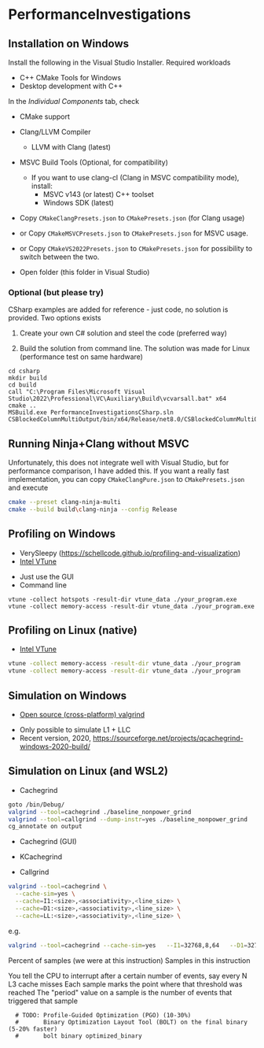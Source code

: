 # PerformanceInvestigations

## Installation on Windows

Install the following in the Visual Studio Installer. Required workloads

 * C++ CMake Tools for Windows
 * Desktop development with C++

In the *Individual Components* tab, check

 * CMake support 
 * Clang/LLVM Compiler
   - LLVM with Clang (latest)
 * MSVC Build Tools (Optional, for compatibility)
   - If you want to use clang-cl (Clang in MSVC compatibility mode), install:
      - MSVC v143 (or latest) C++ toolset
      - Windows SDK (latest)

 * Copy `CMakeClangPresets.json` to `CMakePresets.json` (for Clang usage)
 * or Copy `CMakeMSVCPresets.json` to `CMakePresets.json` for MSVC usage.
 * or Copy `CMakeVS2022Presets.json` to `CMakePresets.json` for possibility to switch between the two.
 * Open folder (this folder in Visual Studio)

### Optional (but please try)

CSharp examples are added for reference - just code, no solution is
provided. Two options exists

1. Create your own C\# solution and steel the code (preferred way)

2. Build the solution from command line. The solution was made for Linux (performance test on same hardware)
```dos
cd csharp
mkdir build
cd build
call "C:\Program Files\Microsoft Visual Studio\2022\Professional\VC\Auxiliary\Build\vcvarsall.bat" x64
cmake ..
MSBuild.exe PerformanceInvestigationsCSharp.sln
CSBlockedColumnMultiOutput/bin/x64/Release/net8.0/CSBlockedColumnMultiOutput.exe
```

## Running Ninja+Clang without MSVC

Unfortunately, this does not integrate well with Visual Studio, but
for performance comparison, I have added this. If you want a really
fast implementation, you can copy `CMakeClangPure.json` to `CMakePresets.json` and execute

``` bash
cmake --preset clang-ninja-multi
cmake --build build\clang-ninja --config Release
```

## Profiling on Windows

* VerySleepy (https://schellcode.github.io/profiling-and-visualization)
* [Intel VTune](./VTuneWindows.md)
 - Just use the GUI
 - Command line
```dos
vtune -collect hotspots -result-dir vtune_data ./your_program.exe
vtune -collect memory-access -result-dir vtune_data ./your_program.exe
```

## Profiling on Linux (native)
* [Intel VTune](./VTuneLinux.md)
``` bash
vtune -collect memory-access -result-dir vtune_data ./your_program
vtune -collect memory-access -result-dir vtune_data ./your_program
```

## Simulation on Windows

* [Open source (cross-platform) valgrind](https://sourceforge.net/projects/qcachegrindwin?utm_source=chatgpt.com)
 - Only possible to simulate L1 + LLC
 - Recent version, 2020, https://sourceforge.net/projects/qcachegrind-windows-2020-build/

## Simulation on Linux (and WSL2)
* Cachegrind
``` bash
goto /bin/Debug/
valgrind --tool=cachegrind ./baseline_nonpower_grind
valgrind --tool=callgrind --dump-instr=yes ./baseline_nonpower_grind
cg_annotate on output
```
* Cachegrind (GUI)
 - KCachegrind
 
* Callgrind
``` bash
valgrind --tool=cachegrind \
  --cache-sim=yes \
  --cache=I1:<size>,<associativity>,<line_size> \
  --cache=D1:<size>,<associativity>,<line_size> \
  --cache=LL:<size>,<associativity>,<line_size> \
```
e.g.
``` bash
valgrind --tool=cachegrind --cache-sim=yes   --I1=32768,8,64   --D1=32768,8,64   --LL=1048576,16,64
```

















Percent of samples (we were at this instruction)
Samples in this instruction

You tell the CPU to interrupt after a certain number of events, say every N L3 cache misses
Each sample marks the point where that threshold was reached
The "period" value on a sample is the number of events that triggered that sample

      # TODO: Profile-Guided Optimization (PGO) (10-30%)
      #       Binary Optimization Layout Tool (BOLT) on the final binary (5-20% faster)
      #       bolt binary optimized_binary

